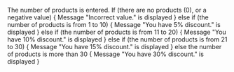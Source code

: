 The number of products is entered.
If (there are no products (0), or a negative value)
{
   Message  "Incorrect value." is displayed
} 
else if (the number of products is from 1 to 10)
{
    Message "You have 5% discount." is displayed
} 
else if (the number of products is from 11 to 20)
{
    Message "You have 10% discount." is displayed
} 
else if (the number of products is from 21 to 30)
{
    Message "You have 15% discount." is displayed
} 
else the number of products is more than 30
{
    Message "You have 30% discount." is displayed
} 
